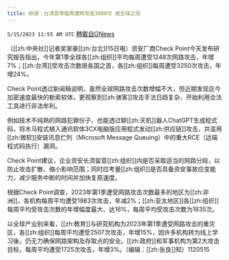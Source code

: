 ```yaml
---
title: 研调：台湾首季每周遭网攻逾3000次 居全球之冠
---
```

`5/15/2023 11:55 AM UTC` [轉載自GNews](https://gnews.org/articles/1301333)


（[[zh:中央社]]记者吴家豪[[zh:台北]]15日电）资安厂商Check Point今天发布研究报告指出，今年第1季全球各[[zh:组织]]平均每周遭受1248次网路攻击，年增7%；[[zh:台湾]]受攻击次数居各国之首，各[[zh:组织]]每周遭受3250次攻击，年增24%。

Check Point透过新闻稿说明，虽然全球网路攻击次数增幅不大，但近期发现迄今加密速度最快的勒索软体，更观察到[[zh:骇客]]攻击手法日趋复杂，开始利用合法工具进行非法牟利。

例如技术不纯熟的网路犯罪份子，也能透过聊[[zh:天机]]器人ChatGPT生成程式码，将木马程式植入通讯软体3CX电脑版应用程式发动[[zh:供应链]]攻击，并滥用[[zh:微软]]安装讯息伫列（Microsoft Message Queuing）中的重大RCE（远端程式码执行）漏洞。

Check Point建议，企业资安长须留意[[zh:组织]]内是否采取适当的网路分段，以防止攻击扩散、缩小影响范围；同时应考量[[zh:组织]]是否具备资安事故应变能力，减少服务中断的时间并加快复原速度。

根据Check Point调查，2023年第1季遭受网路攻击次数最多的地区为[[zh:非洲]]，各机构每周平均遭受1983次攻击，年减2%；[[zh:亚太地区]]各[[zh:组织]]每周平均受攻击次数的年增幅度最大、达16%，每周平均受攻击次数为1835次。

以全球产业别来看，[[zh:教育]]与研究机构为2023年第1季遭受网路攻击的重灾区，各[[zh:组织]]每周平均遭受2507次攻击，年增15%，因许多机构转为线上学习後，仍无力确保网路架构及存取点的安全。[[zh:政府]]和军事机构为第2大攻击目标，每周平均遭受1725次攻击，年增3%。（编辑：[[zh:张良]]知）1120515

